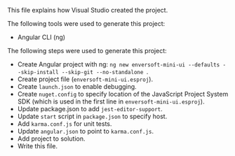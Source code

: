 This file explains how Visual Studio created the project.

The following tools were used to generate this project:
- Angular CLI (ng)

The following steps were used to generate this project:
- Create Angular project with ng: `ng new enversoft-mini-ui --defaults --skip-install --skip-git --no-standalone `.
- Create project file (`enversoft-mini-ui.esproj`).
- Create `launch.json` to enable debugging.
- Create `nuget.config` to specify location of the JavaScript Project System SDK (which is used in the first line in `enversoft-mini-ui.esproj`).
- Update package.json to add `jest-editor-support`.
- Update `start` script in `package.json` to specify host.
- Add `karma.conf.js` for unit tests.
- Update `angular.json` to point to `karma.conf.js`.
- Add project to solution.
- Write this file.
